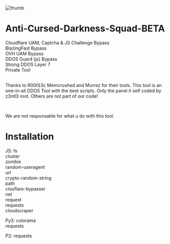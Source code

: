 ![thumb](https://cdn.discordapp.com/attachments/837735779304210472/843490689974403082/unknown.png)
# Anti-Cursed-Darkness-Squad-BETA
Cloudflare UAM, Captcha & JS Challenge Bypass<br>BlazingFast Bypass<br>OVH UAM Bypass<br>DDOS Guard (js) Bypass<br>Strong DDOS Layer 7<br>Private Tool<br><br><p> Thanks to R00tS3c Memcrushed and Murrez for their tools. This tool is an one-in-all DDOS Tool with the best scripts. Only the panel it self coded by z3ntl3 root. Others are not part of our code!

<br><p>We are not responsable for what u do with this tool.

# Installation
JS:
fs<br>
cluster<br>
zombie<br>
random-useragent<br>
url<br>
crypto-random-string<br>
path<br>
clouflare-bypasser<br>
net<br>
request<br>
requests<br>
cloudscraper<br>

Py3:
colorama<br>
requests<br>

P2:
requests<br>
